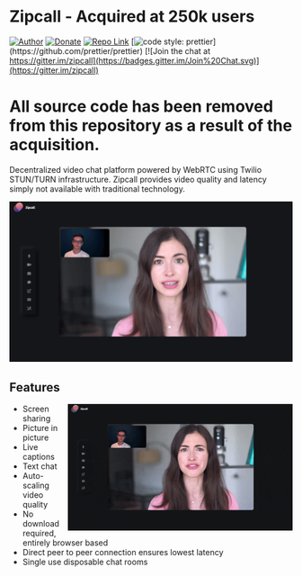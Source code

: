# Zipcall - Acquired at 250k users

[![Author](https://img.shields.io/badge/Author-ianramzy-brightgreen.svg)](https://ianramzy.com)
[![Donate](https://img.shields.io/badge/Donate-PayPal-brightgreen.svg)](https://paypal.me/ianramzy)
[![Repo Link](https://img.shields.io/badge/Repo-Link-black.svg)](https://github.com/ianramzy/decentralized-video-chat)
[![code style: prettier](https://img.shields.io/badge/code_style-prettier-ff69b4.svg?)](https://github.com/prettier/prettier)
[![Join the chat at https://gitter.im/zipcall](https://badges.gitter.im/Join%20Chat.svg)](https://gitter.im/zipcall)

# All source code has been removed from this repository as a result of the acquisition.

Decentralized video chat platform powered by WebRTC using Twilio STUN/TURN infrastructure.
Zipcall provides video quality and latency simply not available with traditional
technology.

![screenshot](images/readmecall.png "Video Calling")

## Features

<img align="right" width="400" height="auto" src="images/preview.gif">

- Screen sharing
- Picture in picture
- Live captions
- Text chat
- Auto-scaling video quality
- No download required, entirely browser based
- Direct peer to peer connection ensures lowest latency
- Single use disposable chat rooms